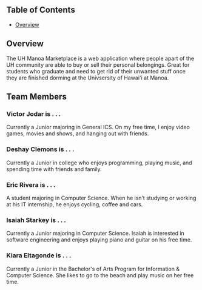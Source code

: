 ## Table of Contents

* [Overview](#overview)

## Overview

The UH Manoa Marketplace is a web application where people apart of the UH community are able to buy or sell their personal belongings. Great for students who graduate and need to get rid of their unwanted stuff once they are finished dorming at the Univsersity of Hawai'i at Manoa.

## Team Members

### Victor Jodar is . . . 

Currently a Junior majoring in General ICS. On my free time, I enjoy video games, movies and shows, and hanging out with friends.

### Deshay Clemons is . . . 

Currently a Junior in college who enjoys programming, playing music, and spending time with friends and family.

### Eric Rivera is . . .

A student majoring in Computer Science. When he isn’t studying or working at his IT internship, he enjoys cycling, coffee and cars.

### Isaiah Starkey is . . . 

Currently a Junior majoring in Computer Science. Isaiah is interested in software engineering and enjoys playing piano and guitar on his free time.

### Kiara Eltagonde is . . .

Currently a Junior in the Bachelor's of Arts Program for Information & Computer Science. She likes to go to the beach and play music on her free time. 
